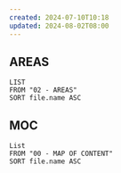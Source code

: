 ```yaml
---
created: 2024-07-10T10:18
updated: 2024-08-02T08:00
---
```

## AREAS
```dataview
LIST
FROM "02 - AREAS"
SORT file.name ASC
```
## MOC
```dataview
List
FROM "00 - MAP OF CONTENT"
SORT file.name ASC
```

